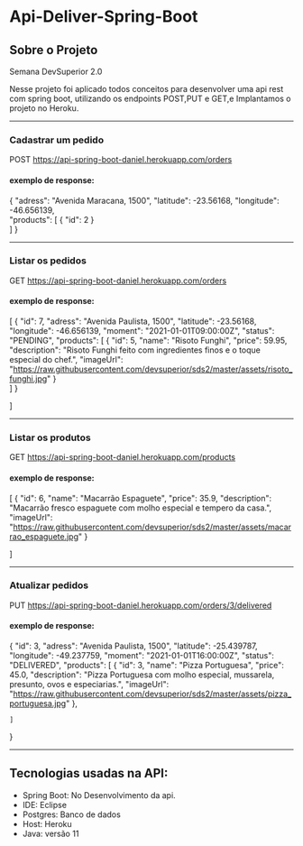 # Api-Deliver-Spring-Boot

## Sobre o Projeto

Semana DevSuperior 2.0

Nesse projeto foi aplicado todos conceitos para desenvolver uma api rest com spring boot,
utilizando os endpoints POST,PUT e GET,e Implantamos o projeto no Heroku.

<hr/>

### Cadastrar um pedido

POST https://api-spring-boot-daniel.herokuapp.com/orders

#### exemplo de response: 

  {
        "adress": "Avenida Maracana, 1500",
        "latitude": -23.56168,
        "longitude": -46.656139,      
        "products": [
          {
              "id": 2
          }       
        ] 
}

    
<hr/>

### Listar os pedidos

GET  https://api-spring-boot-daniel.herokuapp.com/orders
    
#### exemplo de response: 

   [
    {
        "id": 7,
        "adress": "Avenida Paulista, 1500",
        "latitude": -23.56168,
        "longitude": -46.656139,
        "moment": "2021-01-01T09:00:00Z",
        "status": "PENDING",
        "products": [
            {
                "id": 5,
                "name": "Risoto Funghi",
                "price": 59.95,
                "description": "Risoto Funghi feito com ingredientes finos e o toque especial do chef.",
                "imageUrl": "https://raw.githubusercontent.com/devsuperior/sds2/master/assets/risoto_funghi.jpg"
            }         
        ]
    } 
       
]
    
<hr/>

### Listar os produtos

GET https://api-spring-boot-daniel.herokuapp.com/products
    
#### exemplo de response: 

   [
    {
        "id": 6,
        "name": "Macarrão Espaguete",
        "price": 35.9,
        "description": "Macarrão fresco espaguete com molho especial e tempero da casa.",
        "imageUrl": "https://raw.githubusercontent.com/devsuperior/sds2/master/assets/macarrao_espaguete.jpg"
    }
   
]
    
<hr/> 

### Atualizar pedidos

PUT https://api-spring-boot-daniel.herokuapp.com/orders/3/delivered
    
#### exemplo de response: 

{
    "id": 3,
    "adress": "Avenida Paulista, 1500",
    "latitude": -25.439787,
    "longitude": -49.237759,
    "moment": "2021-01-01T16:00:00Z",
    "status": "DELIVERED",
    "products": [
        {
            "id": 3,
            "name": "Pizza Portuguesa",
            "price": 45.0,
            "description": "Pizza Portuguesa com molho especial, mussarela, presunto, ovos e especiarias.",
            "imageUrl": "https://raw.githubusercontent.com/devsuperior/sds2/master/assets/pizza_portuguesa.jpg"
        },
        
    ]
}
    
<hr/>
 
## Tecnologias usadas na API:
 - Spring Boot: No Desenvolvimento da api.
 - IDE: Eclipse
 - Postgres: Banco de dados
 - Host: Heroku
 - Java: versão 11
